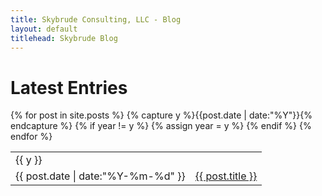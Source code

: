 ```yaml
---
title: Skybrude Consulting, LLC - Blog
layout: default
titlehead: Skybrude Blog
---
```




<div class="container bs-docs-container">
<div class="bs-docs-section">
<h1 class="page-header">Latest Entries</h1>


<table class="listing">
{% for post in site.posts %}
  {% capture y %}{{post.date | date:"%Y"}}{% endcapture %}
  {% if year != y %}
    {% assign year = y %}
    <tr><td class="listing-seperator">{{ y }}</td></td></tr>
  {% endif %}
  <tr>
  <td class="listing-item">
    <time datetime="{{ post.date | date:"%Y-%m-%d" }}">{{ post.date | date:"%Y-%m-%d" }}</time></td>
    <td class="listing-item"><a href="{{ site.url }}{{ post.url }}" title="{{ post.title }}">{{ post.title }}</a></td>
  </tr>
{% endfor %}
</table>

</div>
</div>
